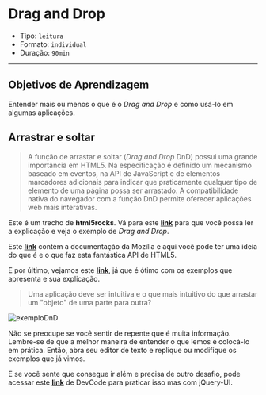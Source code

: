 # Drag and Drop

- Tipo: `leitura`
- Formato: `individual`
- Duração: `90min`

***

## Objetivos de Aprendizagem

Entender mais ou menos o que é o *Drag and Drop* e como usá-lo em algumas aplicações.

## Arrastrar e soltar

>A função de arrastar e soltar (*Drag and Drop* DnD) possui uma grande importância em HTML5. Na especificação é definido um mecanismo baseado em eventos, na API de JavaScript e de elementos marcadores adicionais para indicar que praticamente qualquer tipo de elemento de uma página possa ser arrastado. A compatibilidade nativa do navegador com a função DnD permite oferecer aplicações web mais interativas.

Este é um trecho de **html5rocks**. Vá para este **[link](https://www.html5rocks.com/es/tutorials/dnd/basics/)** para que você possa ler a explicação e veja o exemplo de *Drag and Drop*.

Este **[link](https://developer.mozilla.org/pt-BR/docs/DragDrop/Drag_and_Drop)** contém a documentação da Mozilla e aqui você pode ter uma ideia do que é e o que faz esta fantástica API de HTML5.

E por último, vejamos este **[link](http://www.desarrollolibre.net/blog/tema/45/html/el-drag-and-drop-en-html5-javascript#.Wniowa6WbIU)**, já que é ótimo com os exemplos que apresenta e sua explicação.

>Uma aplicação deve ser intuitiva e o que mais intuitivo do que arrastar um "objeto" de uma parte para outra?

![exemploDnD](http://www.desarrollolibre.net/public/images/example/html/drag-and-drop/ejemplo-drag-and-drop-html5.gif)

Não se preocupe se você sentir de repente que é muita informação. Lembre-se de que a melhor maneira de entender o que lemos é colocá-lo em prática. Então, abra seu editor de texto e replique ou modifique os exemplos que já vimos.

E se você sente que consegue ir além e precisa de outro desafio, pode acessar este **[link](https://devcode.la/tutoriales/draggable-con-jquery-ui/)** de DevCode para praticar isso mas com jQuery-UI.

